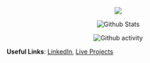 <p align="center">
    <img src="https://i.postimg.cc/gJhvW6ch/ezgif-3-4eebdc7c525d.gif" />
</p>

<p align="center">
    <img src="https://github-readme-stats.vercel.app/api?username=TheDigitalPhoenixX&count_private=true&hide=stars&show_icons=true&theme=dark&hide_border=true&bg_color=0d1117"
        alt="Github Stats" />
</p>
<p align="center">
    <img src="https://github-readme-streak-stats.herokuapp.com?user=TheDigitalPhoenixX&theme=dark&hide_border=true&background=00000000"
        alt="Github activity" />
</p>

**Useful Links**: [LinkedIn](https://www.linkedin.com/in/mohamedsaidsallam/), [Live Projects](http://digitalphoenixx.live)
